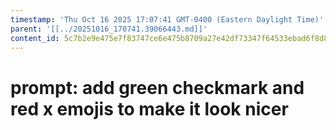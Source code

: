 ```yaml
---
timestamp: 'Thu Oct 16 2025 17:07:41 GMT-0400 (Eastern Daylight Time)'
parent: '[[../20251016_170741.39066443.md]]'
content_id: 5c7b2e9e475e7f83747ce6e475b8709a27e42df73347f64533ebad6f8d865a2c
---
```


# prompt: add green checkmark and red x emojis to make it look nicer
